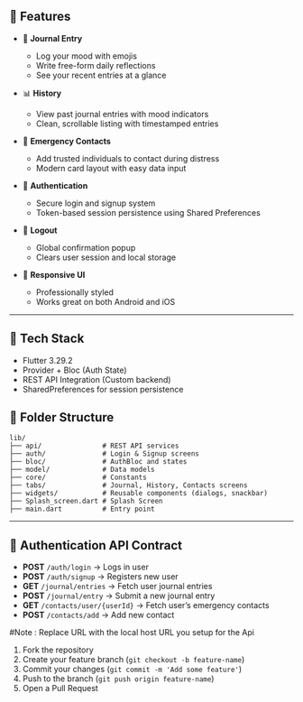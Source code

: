 ## 📱 Features

- 📝 **Journal Entry**
  - Log your mood with emojis
  - Write free-form daily reflections
  - See your recent entries at a glance

- 📊 **History**
  - View past journal entries with mood indicators
  - Clean, scrollable listing with timestamped entries

- 📇 **Emergency Contacts**
  - Add trusted individuals to contact during distress
  - Modern card layout with easy data input

- 🔐 **Authentication**
  - Secure login and signup system
  - Token-based session persistence using Shared Preferences

- 🚪 **Logout**
  - Global confirmation popup
  - Clears user session and local storage

- 🌈 **Responsive UI**
  - Professionally styled
  - Works great on both Android and iOS

---

## 🧱 Tech Stack

- Flutter 3.29.2
- Provider + Bloc (Auth State)
- REST API Integration (Custom backend)
- SharedPreferences for session persistence


## 📁 Folder Structure

```
lib/
├── api/               # REST API services
├── auth/              # Login & Signup screens
├── bloc/              # AuthBloc and states
├── model/             # Data models
├── core/              # Constants
├── tabs/              # Journal, History, Contacts screens
├── widgets/           # Reusable components (dialogs, snackbar)
├── Splash_screen.dart # Splash Screen
├── main.dart          # Entry point
```

---

## 🔐 Authentication API Contract

- **POST** `/auth/login` → Logs in user
- **POST** `/auth/signup` → Registers new user
- **GET** `/journal/entries` → Fetch user journal entries
- **POST** `/journal/entry` → Submit a new journal entry
- **GET** `/contacts/user/{userId}` → Fetch user’s emergency contacts
- **POST** `/contacts/add` → Add new contact

#Note : Replace URL with the local host URL you setup for the Api
1. Fork the repository
2. Create your feature branch (`git checkout -b feature-name`)
3. Commit your changes (`git commit -m 'Add some feature'`)
4. Push to the branch (`git push origin feature-name`)
5. Open a Pull Request
